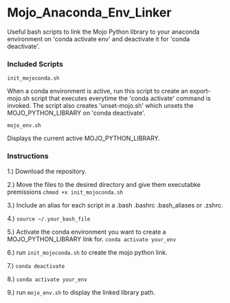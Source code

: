 # Mojo_Anaconda_Env_Linker
Useful bash scripts to link the Mojo Python library to your anaconda environment on 'conda activate env' and deactivate it for 'conda deactivate'.

### Included Scripts

`init_mojoconda.sh`

When a conda environment is active, run this script to create an export-mojo.sh script that executes everytime the 'conda activate' command is invoked. The script also creates 'unset-mojo.sh' which unsets the MOJO_PYTHON_LIBRARY on 'conda deactivate'.

`mojo_env.sh`

Displays the current active MOJO_PYTHON_LIBRARY.

### Instructions

1.) Download the repository.

2.) Move the files to the desired directory and give them executabke premissions `chmod +x init_mojoconda.sh`

3.) Include an alias for each script in a .bash .bashrc .bash_aliases or .zshrc.

4.) `source ~/.your_bash_file`

5.) Activate the conda environment you want to create a MOJO_PYTHON_LIBRARY link for. `conda activate your_env`

6.) run `init_mojoconda.sh` to create the mojo python link.

7.) `conda deactivate`

8.) `conda activate your_env`

9.) run `mojo_env.sh` to display the linked library path.
